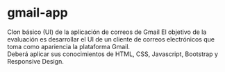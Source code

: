 # gmail-app
Clon básico (UI) de la aplicación de correos de Gmail
El objetivo de la evaluación es desarrollar el UI de un cliente de correos electrónicos que toma como apariencia la plataforma 
Gmail.  
Deberá aplicar sus conocimientos de HTML, CSS, Javascript, Bootstrap y Responsive Design.
